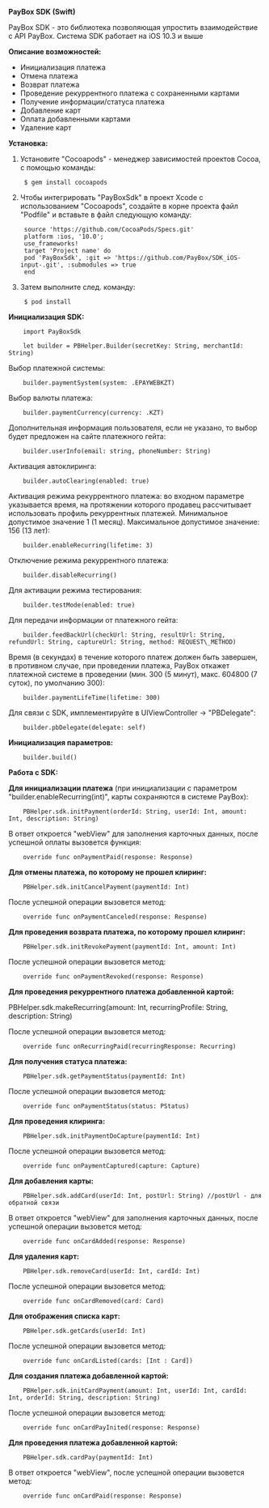 **PayBox SDK (Swift)**

PayBox SDK - это библиотека позволяющая упростить взаимодействие с API PayBox. Система SDK работает на iOS 10.3 и выше

**Описание возможностей:**

- Инициализация платежа
- Отмена платежа
- Возврат платежа
- Проведение рекуррентного платежа с сохраненными картами
- Получение информации/статуса платежа
- Добавление карт
- Оплата добавленными картами
- Удаление карт

**Установка:**

1. Установите &quot;Cocoapods&quot; - менеджер зависимостей проектов Cocoa, с помощью команды:

        $ gem install cocoapods

1. Чтобы интегрировать &quot;PayBoxSdk&quot; в проект Xcode с использованием &quot;Cocoapods&quot;, создайте в корне проекта файл &quot;Podfile&quot; и вставьте в файл следующую команду:

        source 'https://github.com/CocoaPods/Specs.git' 
        platform :ios, '10.0';
        use_frameworks!
        target 'Project name' do
        pod 'PayBoxSdk', :git => 'https://github.com/PayBox/SDK_iOS-input-.git', :submodules => true
        end
1. Затем выполните след. команду:
        
        $ pod install

**Инициализация SDK:**

        import PayBoxSdk

        let builder = PBHelper.Builder(secretKey: String, merchantId: String)

Выбор платежной системы:

        builder.paymentSystem(system: .EPAYWEBKZT)

Выбор валюты платежа:

        builder.paymentCurrency(currency: .KZT)

Дополнительная информация пользователя, если не указано, то выбор будет предложен на сайте платежного гейта:

        builder.userInfo(email: string, phoneNumber: String)

Активация автоклиринга:

        builder.autoClearing(enabled: true)

Активация режима рекуррентного платежа: во входном параметре указывается время, на протяжении которого продавец рассчитывает использовать профиль рекуррентных платежей. Минимальное допустимое значение 1 (1 месяц). Максимальное допустимое значение: 156 (13 лет):

        builder.enableRecurring(lifetime: 3)

Отключение режима рекуррентного платежа:

        builder.disableRecurring()

Для активации режима тестирования:

        builder.testMode(enabled: true)

Для передачи информации от платежного гейта:

        builder.feedBackUrl(checkUrl: String, resultUrl: String, refundUrl: String, captureUrl: String, method: REQUEST\_METHOD)

Время (в секундах) в течение которого платеж должен быть завершен, в противном случае, при проведении платежа, PayBox откажет платежной системе в проведении (мин. 300 (5 минут), макс. 604800 (7 суток), по умолчанию 300):

        builder.paymentLifeTime(lifetime: 300)

Для связи с SDK,  имплементируйте в UIViewController -&gt; &quot;PBDelegate&quot;:

        builder.pbDelegate(delegate: self)

**Инициализация параметров:**

        builder.build()

**Работа с SDK:**

**Для инициализации платежа** (при инициализации с параметром &quot;builder.enableRecurring(int)&quot;, карты сохраняются в системе PayBox):

        PBHelper.sdk.initPayment(orderId: String, userId: Int, amount: Int, description: String)

В ответ откроется &quot;webView&quot; для заполнения карточных данных, после успешной оплаты вызовется функция:

        override func onPaymentPaid(response: Response)

**Для отмены платежа, по которому не прошел клиринг:**

        PBHelper.sdk.initCancelPayment(paymentId: Int)

После успешной операции вызовется метод:

        override func onPaymentCanceled(response: Response)

**Для проведения возврата платежа, по которому прошел клиринг:**

        PBHelper.sdk.initRevokePayment(paymentId: Int, amount: Int)

После успешной операции вызовется метод:

        override func onPaymentRevoked(response: Response)

**Для проведения рекуррентного платежа добавленной картой:**

PBHelper.sdk.makeRecurring(amount: Int, recurringProfile: String, description: String)

После успешной операции вызовется метод:

        override func onRecurringPaid(recurringResponse: Recurring)

**Для получения статуса платежа:**

        PBHelper.sdk.getPaymentStatus(paymentId: Int)

После успешной операции вызовется метод:

        override func onPaymentStatus(status: PStatus)

**Для проведения клиринга:**

        PBHelper.sdk.initPaymentDoCapture(paymentId: Int)

После успешной операции вызовется метод:

        override func onPaymentCaptured(capture: Capture)

**Для добавления карты:**

        PBHelper.sdk.addCard(userId: Int, postUrl: String) //postUrl - для обратной связи

В ответ откроется &quot;webView&quot; для заполнения карточных данных, после успешной операции вызовется метод:

        override func onCardAdded(response: Response)

**Для удаления карт:**

        PBHelper.sdk.removeCard(userId: Int, cardId: Int)

После успешной операции вызовется метод:

        override func onCardRemoved(card: Card)

**Для отображения списка карт:**

        PBHelper.sdk.getCards(userId: Int)

После успешной операции вызовется метод:

        override func onCardListed(cards: [Int : Card])

**Для создания платежа добавленной картой:**

        PBHelper.sdk.initCardPayment(amount: Int, userId: Int, cardId: Int, orderId: String, description: String)

После успешной операции вызовется метод:

        override func onCardPayInited(response: Response)

**Для проведения платежа добавленной картой:**

        PBHelper.sdk.cardPay(paymentId: Int)

В ответ откроется &quot;webView&quot;, после успешной операции вызовется метод:

        override func onCardPaid(response: Response)

